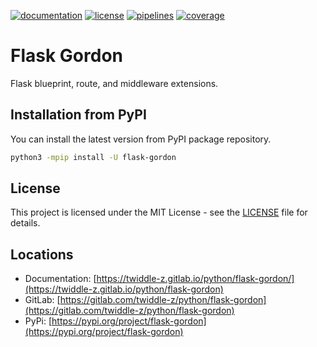 [![documentation](https://img.shields.io/badge/documentation-html-informational)](https://twiddle-z.gitlab.io/python/flask-gordon)
[![license](https://img.shields.io/badge/license-MIT-brightgreen)](https://spdx.org/licenses/MIT.html)
[![pipelines](https://gitlab.com/twiddle-z/python/flask-gordon/badges/master/pipeline.svg)](https://gitlab.com/twiddle-z/python/flask-gordon/pipelines)
[![coverage](https://gitlab.com/twiddle-z/python/flask-gordon/badges/master/coverage.svg)](https://twiddle-z.gitlab.io/python/flask-gordon/coverage/index.html)

# Flask Gordon

Flask blueprint, route, and middleware extensions.

## Installation from PyPI

You can install the latest version from PyPI package repository.

~~~bash
python3 -mpip install -U flask-gordon
~~~

## License

This project is licensed under the MIT License - see the [LICENSE](LICENSE) file for details.

## Locations

  * Documentation: [https://twiddle-z.gitlab.io/python/flask-gordon/](https://twiddle-z.gitlab.io/python/flask-gordon)
  * GitLab: [https://gitlab.com/twiddle-z/python/flask-gordon](https://gitlab.com/twiddle-z/python/flask-gordon)
  * PyPi: [https://pypi.org/project/flask-gordon](https://pypi.org/project/flask-gordon)
